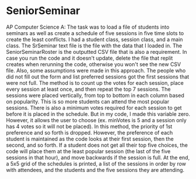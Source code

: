 # SeniorSeminar
AP Computer Science A: The task was to load a file of students into seminars as well as create a schedule of five sessions in five time slots to create the least conflicts. I had a student class, session class, and a main class. The SrSeminar text file is the file with the data that I loaded in. The SeniorSeminarRoster is the outputted CSV file that is also a requirement. In case you run the code and it doesn't update, delete the file that replit creates when rerunning the code, otherwise you won't see the new CSV file. Also, some assumptions were made in this approach. The people who did not fill out the form and list preferred sessions got the first sessions that were not full. The method is to count up the votes for each session, place every session at least once, and then repeat the top 7 sessions. The sessions were placed vertically, from top to bottom in each column based on popularity. This is so more students can attend the most popular sessions. There is also a minimum votes required for each session to get before it is placed in the schedule. But in my code, I made this variable zero. However, it allows the user to choose (ex. minVotes is 5 and a session only has 4 votes so it will not be placed). In this method, the priority of 1st preference and so forth is dropped. However, the preference of each student is maintained as the code looks at their first session, then the second, and so forth. If a student does not get all their top five choices, the code will place them at the least popular session (the last of the five sessions in that hour), and move backwards if the session is full. At the end, a 5x5 grid of the schedules is printed, a list of the sessions in order by row with attendees, and the students and the five sessions they are attending.
